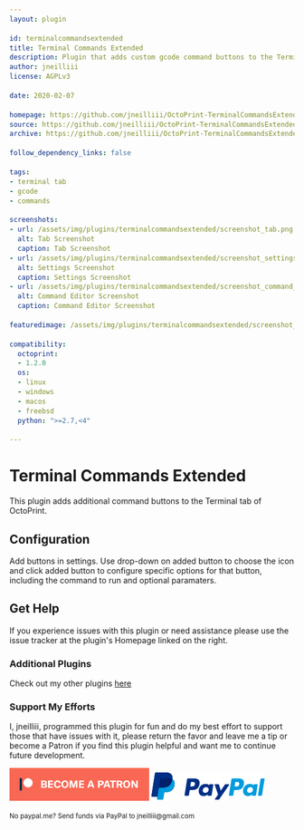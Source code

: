 ```yaml
---
layout: plugin

id: terminalcommandsextended
title: Terminal Commands Extended
description: Plugin that adds custom gcode command buttons to the Terminal tab.
author: jneilliii
license: AGPLv3

date: 2020-02-07

homepage: https://github.com/jneilliii/OctoPrint-TerminalCommandsExtended
source: https://github.com/jneilliii/OctoPrint-TerminalCommandsExtended
archive: https://github.com/jneilliii/OctoPrint-TerminalCommandsExtended/archive/master.zip

follow_dependency_links: false

tags:
- terminal tab
- gcode
- commands

screenshots:
- url: /assets/img/plugins/terminalcommandsextended/screenshot_tab.png
  alt: Tab Screenshot
  caption: Tab Screenshot
- url: /assets/img/plugins/terminalcommandsextended/screenshot_settings.png
  alt: Settings Screenshot
  caption: Settings Screenshot
- url: /assets/img/plugins/terminalcommandsextended/screenshot_command_editor.png
  alt: Command Editor Screenshot
  caption: Command Editor Screenshot

featuredimage: /assets/img/plugins/terminalcommandsextended/screenshot_tab.png

compatibility:
  octoprint:
  - 1.2.0
  os:
  - linux
  - windows
  - macos
  - freebsd
  python: ">=2.7,<4"

---
```


# Terminal Commands Extended
This plugin adds additional command buttons to the Terminal tab of OctoPrint.

## Configuration

Add buttons in settings. Use drop-down on added button to choose the icon and click added button to configure specific options for that button, including the command to run and optional paramaters.

## Get Help

If you experience issues with this plugin or need assistance please use the issue tracker at the plugin's Homepage linked on the right.

### Additional Plugins

Check out my other plugins [here](https://plugins.octoprint.org/by_author/#jneilliii)

### Support My Efforts
I, jneilliii, programmed this plugin for fun and do my best effort to support those that have issues with it, please return the favor and leave me a tip or become a Patron if you find this plugin helpful and want me to continue future development.

[![Patreon](/assets/img/plugins/terminalcommandsextended/patreon-with-text-new.png)](https://www.patreon.com/jneilliii) [![paypal](/assets/img/plugins/terminalcommandsextended/paypal-with-text.png)](https://paypal.me/jneilliii)

<small>No paypal.me? Send funds via PayPal to jneilliii&#64;gmail&#46;com</small>
